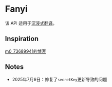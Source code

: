 # Fanyi

该 API 适用于[沉浸式翻译](https://immersivetranslate.com)。

## Inspiration

[m0_73689941的博客](https://blog.csdn.net/m0_73689941/article/details/133975299)

## Notes

* 2025年7月9日：修复了`secretKey`更新导致的问题